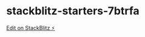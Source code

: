 # stackblitz-starters-7btrfa

[Edit on StackBlitz ⚡️](https://stackblitz.com/edit/stackblitz-starters-7btrfa)